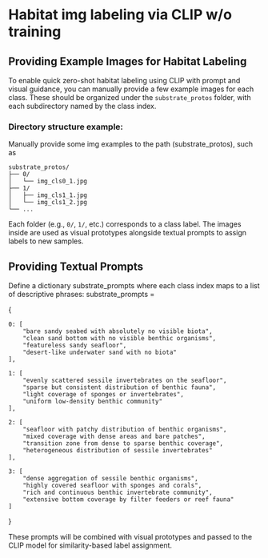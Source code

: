 # Habitat img labeling via CLIP w/o training

## Providing Example Images for Habitat Labeling

To enable quick zero-shot habitat labeling using CLIP with prompt and visual guidance, you can manually provide a few example images for each class. These should be organized under the `substrate_protos` folder, with each subdirectory named by the class index.

### Directory structure example:
        
Manually provide some img examples to the path (substrate_protos), such as 
```
substrate_protos/
├── 0/
│   └── img_cls0_1.jpg
├── 1/
│   ├── img_cls1_1.jpg
│   └── img_cls1_2.jpg
└── ...
```

Each folder (e.g., `0/`, `1/`, etc.) corresponds to a class label. The images inside are used as visual prototypes alongside textual prompts to assign labels to new samples.

## Providing Textual Prompts

Define a dictionary substrate_prompts where each class index maps to a list of descriptive phrases:
substrate_prompts = 

{

    0: [
        "bare sandy seabed with absolutely no visible biota",
        "clean sand bottom with no visible benthic organisms",
        "featureless sandy seafloor",
        "desert-like underwater sand with no biota"
    ],

    1: [
        "evenly scattered sessile invertebrates on the seafloor",
        "sparse but consistent distribution of benthic fauna",
        "light coverage of sponges or invertebrates",
        "uniform low-density benthic community"
    ],

    2: [
        "seafloor with patchy distribution of benthic organisms",
        "mixed coverage with dense areas and bare patches",
        "transition zone from dense to sparse benthic coverage",
        "heterogeneous distribution of sessile invertebrates"
    ],

    3: [
        "dense aggregation of sessile benthic organisms",
        "highly covered seafloor with sponges and corals",
        "rich and continuous benthic invertebrate community",
        "extensive bottom coverage by filter feeders or reef fauna"
    ]
}

These prompts will be combined with visual prototypes and passed to the CLIP model for similarity-based label assignment.
